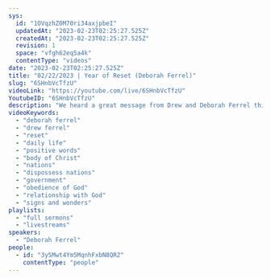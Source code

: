 ```yaml
---
sys:
  id: "1OVqzhZ0M70ri34axjpbeI"
  updatedAt: "2023-02-23T02:25:27.525Z"
  createdAt: "2023-02-23T02:25:27.525Z"
  revision: 1
  space: "vfgh62eq5a4k"
  contentType: "videos"
date: "2023-02-23T02:25:27.525Z"
title: "02/22/2023 | Year of Reset (Deborah Ferrel)"
slug: "6SHnbVcTfzU"
videoLink: "https://youtube.com/live/6SHnbVcTfzU"
YoutubeID: "6SHnbVcTfzU"
description: "We heard a great message from Drew and Deborah Ferrel this evening. Drew shared with us some ways to reset our daily life, like keeping scriptures in front of our eyes and speaking positive words. Deborah shared with us the reset that is coming to the body of Christ. We will be at the helm in all areas of society, like government and media. We are called to dispossess the nations of this word and it all starts with obedience of God. We all need to develop our relationship with God on a deeper level to bring forth signs and wonders. This sermon was delivered at Freedom Fellowship Church in San Antonio, TX."
videoKeywords:
  - "deborah ferrel"
  - "drew ferrel"
  - "reset"
  - "daily life"
  - "positive words"
  - "body of Christ"
  - "nations"
  - "dispossess nations"
  - "government"
  - "obedience of God"
  - "relationship with God"
  - "signs and wonders"
playlists:
  - "full sermons"
  - "livestreams"
speakers:
  - "Deborah Ferrel"
people:
  - id: "3ySMwt4Ym5MqnhFxbN8QR2"
    contentType: "people"
---
```

